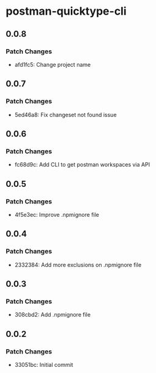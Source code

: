 # postman-quicktype-cli

## 0.0.8

### Patch Changes

- afd1fc5: Change project name

## 0.0.7

### Patch Changes

- 5ed46a8: Fix changeset not found issue

## 0.0.6

### Patch Changes

- fc68d9c: Add CLI to get postman workspaces via API

## 0.0.5

### Patch Changes

- 4f5e3ec: Improve .npmignore file

## 0.0.4

### Patch Changes

- 2332384: Add more exclusions on .npmignore file

## 0.0.3

### Patch Changes

- 308cbd2: Add .npmignore file

## 0.0.2

### Patch Changes

- 33051bc: Initial commit

